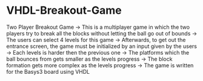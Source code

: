 # VHDL-Breakout-Game
Two Player Breakout Game
-> This is a multiplayer game in which the two players try to break 
all the blocks without letting the ball go out of bounds
-> The users can select 4 levels for this game
-> Afterwards, to get out the entrance screen, the game must be initialized by an input given by the users
-> Each levels is harder then the previous one
-> The platforms which the ball bounces from gets smaller as the levels progress
-> The block formation gets more complex as the levels progress
-> The game is written for the Basys3 board using VHDL

